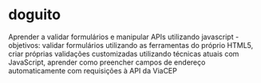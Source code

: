 # doguito
Aprender a validar formulários e manipular APIs utilizando javascript - objetivos: validar formulários utilizando as ferramentas do próprio HTML5, criar próprias validações customizadas utilizando técnicas atuais com JavaScript, aprender como preencher campos de endereço automaticamente com requisições à API da ViaCEP
